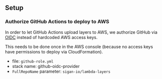 ## Setup

### Authorize GitHub Actions to deploy to AWS

In order to let GitHub Actions upload layers to AWS, we authorize GitHub via [OIDC](https://docs.github.com/en/actions/deployment/security-hardening-your-deployments/configuring-openid-connect-in-amazon-web-services) instead of hardcoded AWS access keys.

This needs to be done once in the AWS console (because no access keys have permissions to deploy via CloudFormation).

- file: `github-role.yml`
- stack name: github-oidc-provider
- `FullRepoName` parameter: `sigan-io/lambda-layers`
